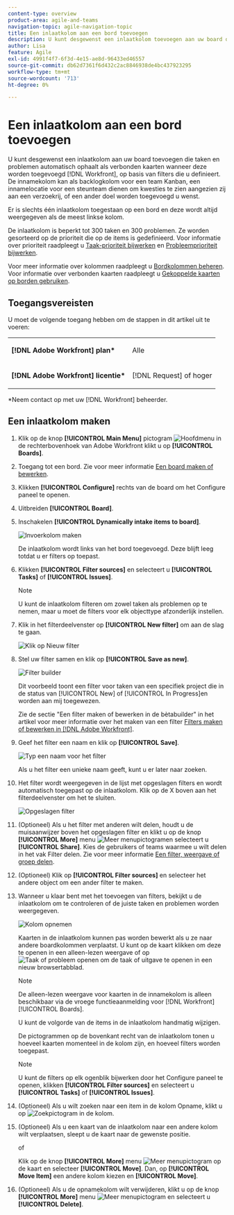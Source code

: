 ```yaml
---
content-type: overview
product-area: agile-and-teams
navigation-topic: agile-navigation-topic
title: Een inlaatkolom aan een bord toevoegen
description: U kunt desgewenst een inlaatkolom toevoegen aan uw board die taken en problemen automatisch ophaalt als verbonden kaarten wanneer deze worden toegevoegd in Workfront, op basis van filters die u definieert.
author: Lisa
feature: Agile
exl-id: 4991f4f7-6f3d-4e15-ae8d-96433ed46557
source-git-commit: db62d7361f6d432c2ac8846938de4bc437923295
workflow-type: tm+mt
source-wordcount: '713'
ht-degree: 0%

---
```


# Een inlaatkolom aan een bord toevoegen

U kunt desgewenst een inlaatkolom aan uw board toevoegen die taken en problemen automatisch ophaalt als verbonden kaarten wanneer deze worden toegevoegd [!DNL Workfront], op basis van filters die u definieert. De innamekolom kan als backlogkolom voor een team Kanban, een innamelocatie voor een steunteam dienen om kwesties te zien aangezien zij aan een verzoekrij, of een ander doel worden toegevoegd u wenst.

Er is slechts één inlaatkolom toegestaan op een bord en deze wordt altijd weergegeven als de meest linkse kolom.

De inlaatkolom is beperkt tot 300 taken en 300 problemen. Ze worden gesorteerd op de prioriteit die op de items is gedefinieerd. Voor informatie over prioriteit raadpleegt u [Taak-prioriteit bijwerken](/help/quicksilver/manage-work/tasks/task-information/task-priority.md) en [Probleemprioriteit bijwerken](/help/quicksilver/manage-work/issues/issue-information/update-issue-priority.md).

Voor meer informatie over kolommen raadpleegt u [Bordkolommen beheren](/help/quicksilver/agile/get-started-with-boards/manage-board-columns.md). Voor informatie over verbonden kaarten raadpleegt u [Gekoppelde kaarten op borden gebruiken](/help/quicksilver/agile/get-started-with-boards/connected-cards.md).

## Toegangsvereisten

U moet de volgende toegang hebben om de stappen in dit artikel uit te voeren:

<table style="table-layout:auto"> 
 <col> 
 </col> 
 <col> 
 </col> 
 <tbody> 
  <tr> 
   <td role="rowheader"><strong>[!DNL Adobe Workfront] plan*</strong></td> 
   <td> <p>Alle</p> </td> 
  </tr> 
  <tr> 
   <td role="rowheader"><strong>[!DNL Adobe Workfront] licentie*</strong></td> 
   <td> <p>[!DNL Request] of hoger</p> </td> 
  </tr> 
 </tbody> 
</table>

&#42;Neem contact op met uw [!DNL Workfront] beheerder.

## Een inlaatkolom maken

1. Klik op de knop **[!UICONTROL Main Menu]** pictogram ![Hoofdmenu](assets/main-menu-icon.png) in de rechterbovenhoek van Adobe Workfront klikt u op **[!UICONTROL Boards]**.
1. Toegang tot een bord. Zie voor meer informatie [Een board maken of bewerken](../../agile/get-started-with-boards/create-edit-board.md).
1. Klikken **[!UICONTROL Configure]** rechts van de board om het Configure paneel te openen.
1. Uitbreiden **[!UICONTROL Board]**.
1. Inschakelen **[!UICONTROL Dynamically intake items to board]**.

   ![Invoerkolom maken](assets/create-intake-column2.png)

   De inlaatkolom wordt links van het bord toegevoegd. Deze blijft leeg totdat u er filters op toepast.

1. Klikken **[!UICONTROL Filter sources]** en selecteert u **[!UICONTROL Tasks]** of **[!UICONTROL Issues]**.

   >[!NOTE]
   >
   >U kunt de inlaatkolom filteren om zowel taken als problemen op te nemen, maar u moet de filters voor elk objecttype afzonderlijk instellen.

1. Klik in het filterdeelvenster op **[!UICONTROL New filter]** om aan de slag te gaan.

   ![Klik op Nieuw filter](assets/intake-filter-dialog5.png)

1. Stel uw filter samen en klik op **[!UICONTROL Save as new]**.

   ![Filter builder](assets/intake-filter-dialog6.png)

   Dit voorbeeld toont een filter voor taken van een specifiek project die in de status van [!UICONTROL New] of [!UICONTROL In Progress]en worden aan mij toegewezen.

   Zie de sectie &quot;Een filter maken of bewerken in de bètabuilder&quot; in het artikel voor meer informatie over het maken van een filter [Filters maken of bewerken in [!DNL Adobe Workfront]](/help/quicksilver/reports-and-dashboards/reports/reporting-elements/create-filters.md).

1. Geef het filter een naam en klik op **[!UICONTROL Save]**.

   ![Typ een naam voor het filter](assets/intake-filter-dialog7.png)

   Als u het filter een unieke naam geeft, kunt u er later naar zoeken.

1. Het filter wordt weergegeven in de lijst met opgeslagen filters en wordt automatisch toegepast op de inlaatkolom. Klik op de X boven aan het filterdeelvenster om het te sluiten.

   ![Opgeslagen filter](assets/intake-filter-dialog8.png)

1. (Optioneel) Als u het filter met anderen wilt delen, houdt u de muisaanwijzer boven het opgeslagen filter en klikt u op de knop **[!UICONTROL More]** menu ![Meer menupictogram](assets/more-icon-spectrum.png)en selecteert u **[!UICONTROL Share]**. Kies de gebruikers of teams waarmee u wilt delen in het vak Filter delen. Zie voor meer informatie [Een filter, weergave of groep delen](/help/quicksilver/reports-and-dashboards/reports/reporting-elements/share-filter-view-grouping.md).
1. (Optioneel) Klik op **[!UICONTROL Filter sources]** en selecteer het andere object om een ander filter te maken.
1. Wanneer u klaar bent met het toevoegen van filters, bekijkt u de inlaatkolom om te controleren of de juiste taken en problemen worden weergegeven.

   ![Kolom opnemen](assets/intake-column-added3.png)

   Kaarten in de inlaatkolom kunnen pas worden bewerkt als u ze naar andere boardkolommen verplaatst. U kunt op de kaart klikken om deze te openen in een alleen-lezen weergave of op ![Taak of probleem openen](assets/boards-launch-icon.png) om de taak of uitgave te openen in een nieuw browsertabblad.

   >[!NOTE]
   >
   >De alleen-lezen weergave voor kaarten in de innamekolom is alleen beschikbaar via de vroege functieaanmelding voor [!DNL Workfront] [!UICONTROL Boards].

   U kunt de volgorde van de items in de inlaatkolom handmatig wijzigen.

   De pictogrammen op de bovenkant recht van de inlaatkolom tonen u hoeveel kaarten momenteel in de kolom zijn, en hoeveel filters worden toegepast.

   >[!NOTE]
   >
   >U kunt de filters op elk ogenblik bijwerken door het Configure paneel te openen, klikken **[!UICONTROL Filter sources]** en selecteert u **[!UICONTROL Tasks]** of **[!UICONTROL Issues]**.

1. (Optioneel) Als u wilt zoeken naar een item in de kolom Opname, klikt u op ![Zoekpictogram](assets/search-icon.png) in de kolom.
1. (Optioneel) Als u een kaart van de inlaatkolom naar een andere kolom wilt verplaatsen, sleept u de kaart naar de gewenste positie.

   of

   Klik op de knop **[!UICONTROL More]** menu ![Meer menupictogram](assets/more-icon-spectrum.png) op de kaart en selecteer **[!UICONTROL Move]**. Dan, op **[!UICONTROL Move Item]** een andere kolom kiezen en **[!UICONTROL Move]**.

1. (Optioneel) Als u de opnamekolom wilt verwijderen, klikt u op de knop **[!UICONTROL More]** menu ![Meer menupictogram](assets/more-icon-spectrum.png) en selecteert u **[!UICONTROL Delete]**.
